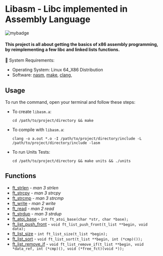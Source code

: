 # Libasm - Libc implemented in Assembly Language
![mybadge](https://badgen.net/badge/SKILLS/%20ASSEMBLY,%20C,%20LINKED%20LISTS%20/red?scale=1.2)

#### This project is all about getting the basics of x86 assembly programming, by reimplementing a few libc and linked lists functions.


🔧 System Requirements:
   - Operating System: Linux 64_X86 Distribution
   - Software: [nasm](https://nasm.us/), [make](https://www.gnu.org/software/make/), [clang](https://clang.llvm.org/), 

## Usage
 
To run the command, open your terminal and follow these steps:

  - To create ```libasm.a```:
  
      ```shell
      cd /path/to/project/directory && make
      ```

  - To compile with ```libasm.a```:
  
      ```shell
      clang -o a.out *.o -I /path/to/project/directory/include -L /path/to/project/directory/include -lasm
      ```
      
   - To run Units Tests:

      ```shell
      cd /path/to/project/directory && make units && ./units
      ```


## Functions

- [ft_strlen](src/ft_strlen.s) - *man 3 strlen*
- [ft_strcpy](src/ft_strcpy.s) - *man 3 strcpy*
- [ft_strcmp](src/ft_strcmp.s) - *man 3 strcmp*
- [ft_write](src/ft_write.s) - *man 2 write*
- [ft_read](src/ft_read.s) - *man 2 read*
- [ft_strdup](src/ft_strdup.s) - *man 3 strdup*
- [ft_atoi_base](src/ft_atoi_base.s) - ```int ft_atoi_base(char *str, char *base);```
- [ft_list_push_front](src/ft_list_push_front.s) - ```void ft_list_push_front(t_list **begin, void data);```
- [ft_list_size](src/ft_list_size.s) - ```int ft_list_size(t_list *begin);```
- [ft_list_sort](src/ft_list_sort.s) - ```void ft_list_sort(t_list **begin, int (*cmp)());```
- [ft_list_remove_if](src/ft_list_remove_if.s) - ```void ft_list_remove_if(t_list **begin, void *data_ref, int (*cmp)(), void (*free_fct)(void *));```
